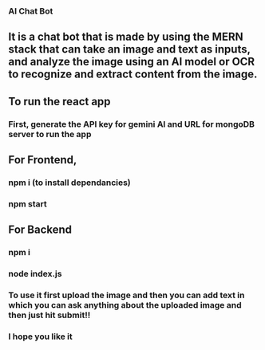 ### AI Chat Bot 
## It is a chat bot that is made by using the MERN stack that can take an image and text as inputs, and analyze the image using an AI model or OCR to recognize and extract content from the image.

## To run the react app
### First, generate the API key for gemini AI and URL for mongoDB server to run the app

## For Frontend,
### npm i (to install dependancies)
### npm start
## For Backend
### npm i 
### node index.js

### To use it first upload the image and then you can add text in which you can ask anything about the uploaded image and then just hit submit!!

### I hope you like it
